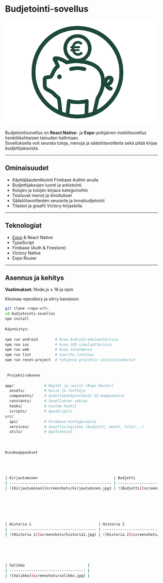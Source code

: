 #  Budjetointi-sovellus

![Logo](assets/images/budjetti_logo.png)

Budjetointisovellus on **React Native**- ja **Expo**-pohjainen mobiilisovellus henkilökohtaisen talouden hallintaan.  
Sovelluksella voit seurata tuloja, menoja ja säästötavoitteita sekä pitää kirjaa budjettijaksoista.

---

##  Ominaisuudet

- Käyttäjäautentikointi Firebase Authin avulla  
- Budjettijaksojen luonti ja arkistointi  
- Kulujen ja tulojen kirjaus kategorioihin  
- Toistuvat menot ja ilmoitukset  
- Säästötavoitteiden seuranta ja lomabudjetointi  
- Tilastot ja graafit Victory-kirjastolla  

---

##  Teknologiat

- [Expo](https://expo.dev/) & React Native  
- TypeScript  
- Firebase (Auth & Firestore)  
- Victory Native  
- Expo Router  

---

##  Asennus ja kehitys

**Vaatimukset:** Node.js ≥ 18 ja npm  

Kloonaa repository ja siirry kansioon:

```bash
git clone <repo-url>
cd budjetointi-sovellus
npm install

Käynnistys:

npm run android        # Avaa Android-emulaattorissa
npm run ios            # Avaa iOS-simulaattorissa
npm run web            # Avaa selaimessa
npm run lint           # Suorita linttaus
npm run reset-project  # Tyhjennä projektin aloitustiedostot


 Projektirakenne

app/              # Näytöt ja reitit (Expo Router)
  assets/         # Kuvia ja fontteja
  components/     # Uudelleenkäytettävät UI-komponentit
  constants/      # Sovelluksen vakiot
  hooks/          # Custom hookit
  scripts/        # Apuskriptit
src/
  api/            # Firebase-konfiguraatio
  services/       # Sovelluslogiikka (budjetit, menot, tulot...)
  utils/          # Apufunktiot



Kuvakaappaukset




| Kirjautuminen                                   | Budjetti                              | Tilitapahtumat                                    |
| ----------------------------------------------- | ------------------------------------- | ------------------------------------------------- |
| ![Kirjautuminen](screenshots/kirjautuminen.jpg) | ![Budjetti](screenshots/budjetti.jpg) | ![Tilitapahtumat](screenshots/tilitapahtumat.jpg) |






| Historia 1                               | Historia 2                               | Tavoitteet                                |
| ---------------------------------------- | ---------------------------------------- | ----------------------------------------- |
| ![Historia 1](screenshots/historia1.jpg) | ![Historia 2](screenshots/historia2.jpg) | ![Tavoitteet](screenshots/tavoitteet.jpg) |





| Valikko                             |
| ----------------------------------- |
| ![Valikko](screenshots/valikko.jpg) |




